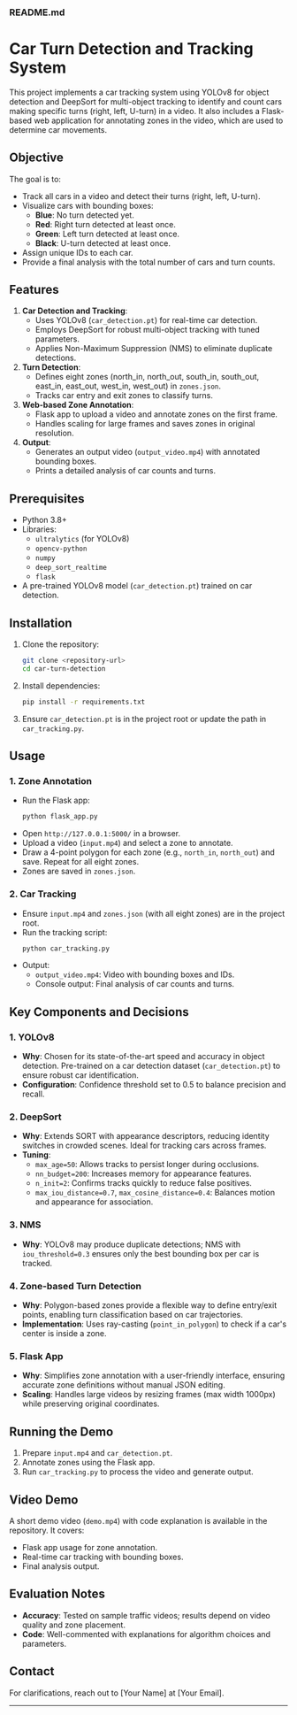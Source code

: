 ### README.md

# Car Turn Detection and Tracking System

This project implements a car tracking system using YOLOv8 for object detection and DeepSort for multi-object tracking to identify and count cars making specific turns (right, left, U-turn) in a video. It also includes a Flask-based web application for annotating zones in the video, which are used to determine car movements.

## Objective
The goal is to:
- Track all cars in a video and detect their turns (right, left, U-turn).
- Visualize cars with bounding boxes:
  - **Blue**: No turn detected yet.
  - **Red**: Right turn detected at least once.
  - **Green**: Left turn detected at least once.
  - **Black**: U-turn detected at least once.
- Assign unique IDs to each car.
- Provide a final analysis with the total number of cars and turn counts.

## Features
1. **Car Detection and Tracking**:
   - Uses YOLOv8 (`car_detection.pt`) for real-time car detection.
   - Employs DeepSort for robust multi-object tracking with tuned parameters.
   - Applies Non-Maximum Suppression (NMS) to eliminate duplicate detections.
2. **Turn Detection**:
   - Defines eight zones (north_in, north_out, south_in, south_out, east_in, east_out, west_in, west_out) in `zones.json`.
   - Tracks car entry and exit zones to classify turns.
3. **Web-based Zone Annotation**:
   - Flask app to upload a video and annotate zones on the first frame.
   - Handles scaling for large frames and saves zones in original resolution.
4. **Output**:
   - Generates an output video (`output_video.mp4`) with annotated bounding boxes.
   - Prints a detailed analysis of car counts and turns.

## Prerequisites
- Python 3.8+
- Libraries:
  - `ultralytics` (for YOLOv8)
  - `opencv-python`
  - `numpy`
  - `deep_sort_realtime`
  - `flask`
- A pre-trained YOLOv8 model (`car_detection.pt`) trained on car detection.

## Installation
1. Clone the repository:
   ```bash
   git clone <repository-url>
   cd car-turn-detection
   ```
2. Install dependencies:
   ```bash
   pip install -r requirements.txt
   ```
3. Ensure `car_detection.pt` is in the project root or update the path in `car_tracking.py`.

## Usage
### 1. Zone Annotation
- Run the Flask app:
  ```bash
  python flask_app.py
  ```
- Open `http://127.0.0.1:5000/` in a browser.
- Upload a video (`input.mp4`) and select a zone to annotate.
- Draw a 4-point polygon for each zone (e.g., `north_in`, `north_out`) and save. Repeat for all eight zones.
- Zones are saved in `zones.json`.

### 2. Car Tracking
- Ensure `input.mp4` and `zones.json` (with all eight zones) are in the project root.
- Run the tracking script:
  ```bash
  python car_tracking.py
  ```
- Output:
  - `output_video.mp4`: Video with bounding boxes and IDs.
  - Console output: Final analysis of car counts and turns.


## Key Components and Decisions
### 1. YOLOv8
- **Why**: Chosen for its state-of-the-art speed and accuracy in object detection. Pre-trained on a car detection dataset (`car_detection.pt`) to ensure robust car identification.
- **Configuration**: Confidence threshold set to 0.5 to balance precision and recall.

### 2. DeepSort
- **Why**: Extends SORT with appearance descriptors, reducing identity switches in crowded scenes. Ideal for tracking cars across frames.
- **Tuning**: 
  - `max_age=50`: Allows tracks to persist longer during occlusions.
  - `nn_budget=200`: Increases memory for appearance features.
  - `n_init=2`: Confirms tracks quickly to reduce false positives.
  - `max_iou_distance=0.7`, `max_cosine_distance=0.4`: Balances motion and appearance for association.

### 3. NMS
- **Why**: YOLOv8 may produce duplicate detections; NMS with `iou_threshold=0.3` ensures only the best bounding box per car is tracked.

### 4. Zone-based Turn Detection
- **Why**: Polygon-based zones provide a flexible way to define entry/exit points, enabling turn classification based on car trajectories.
- **Implementation**: Uses ray-casting (`point_in_polygon`) to check if a car's center is inside a zone.

### 5. Flask App
- **Why**: Simplifies zone annotation with a user-friendly interface, ensuring accurate zone definitions without manual JSON editing.
- **Scaling**: Handles large videos by resizing frames (max width 1000px) while preserving original coordinates.

## Running the Demo
1. Prepare `input.mp4` and `car_detection.pt`.
2. Annotate zones using the Flask app.
3. Run `car_tracking.py` to process the video and generate output.

## Video Demo
A short demo video (`demo.mp4`) with code explanation is available in the repository. It covers:
- Flask app usage for zone annotation.
- Real-time car tracking with bounding boxes.
- Final analysis output.

## Evaluation Notes
- **Accuracy**: Tested on sample traffic videos; results depend on video quality and zone placement.
- **Code**: Well-commented with explanations for algorithm choices and parameters.

## Contact
For clarifications, reach out to [Your Name] at [Your Email].

---
